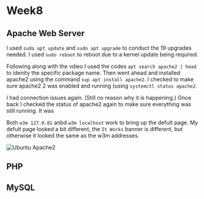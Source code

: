 # Week8
## Apache Web Server

I used `sudo apt update` and `sudo apt upgrade` to conduct the 19 upgrades needed. I used `sudo reboot` to reboot due to a kernel update being required. 

Following along with the vdieo I used the codes `apt search apache2 | head` to idenity the specific package name. Then went ahead and installed apache2 using the command `sup apt install apache2`.
I checked to make sure apache2 2 was enabled and running (using `systemctl status apache2`. 

I had connection issues again. (Still no reason why it is happening.) Once back I checked the status of apache2 again to make sure everything was still running. It was

Both `w3m 127.0.01` anbd `w3m localhost` work to bring up the defult page. My defult page looked a bit different, the `It Works` banner is different, but otherwise it looked the same as the w3m addresses. 

![Ubuntu Apache2](https://github.com/JConley1344/SysLib690/assets/157387139/722888b4-3cb1-4527-92b6-71f64eb1af4d)


## PHP

## MySQL

